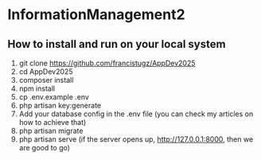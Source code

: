 # InformationManagement2

## How to install and run on your local system
1. git clone https://github.com/francistugz/AppDev2025
2. cd AppDev2025
3. composer install
4. npm install
5. cp .env.example .env
6. php artisan key:generate
7. Add your database config in the .env file (you can check my articles on how to achieve that)
8. php artisan migrate
9. php artisan serve (if the server opens up, http://127.0.0.1:8000,  then we are good to go)